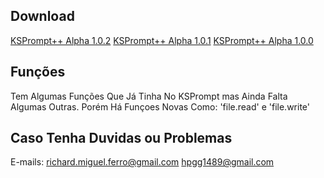 ## Download ##
<a href="https://drive.google.com/drive/folders/1O1vIjyxokVACw0hhtbvFQ9mJFKN1wdBZ?usp=sharing" targer="_blank">KSPrompt++ Alpha 1.0.2</a>
<a href="https://drive.google.com/drive/folders/1nt2CbBiAokKfKI97kOnh7tGdpNyB1yza?usp=sharing" target="_blank">KSPrompt++ Alpha 1.0.1</a>
<a href="https://drive.google.com/drive/folders/1SNaBbms1srCabpmvXGJgrnE85Mt9J0FN?usp=drive_link" target="_blank">KSPrompt++ Alpha 1.0.0</a>

## Funções ##
Tem Algumas Funções Que Já Tinha No KSPrompt mas Ainda Falta Algumas Outras. Porém Há Funçoes Novas Como: 'file.read' e 'file.write'

## Caso Tenha Duvidas ou Problemas ##
E-mails:
richard.miguel.ferro@gmail.com
hpgg1489@gmail.com
